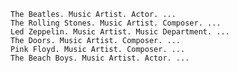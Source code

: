     The Beatles. Music Artist. Actor. ...
    The Rolling Stones. Music Artist. Composer. ...
    Led Zeppelin. Music Artist. Music Department. ...
    The Doors. Music Artist. Composer. ...
    Pink Floyd. Music Artist. Composer. ...
    The Beach Boys. Music Artist. Actor. ... 
